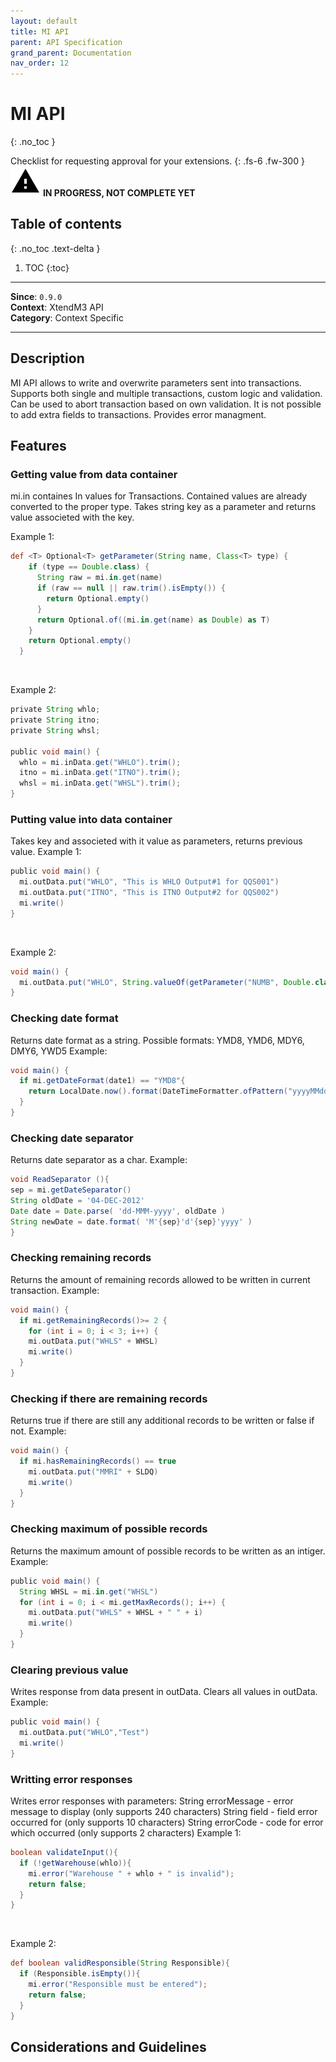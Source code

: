 ```yaml
---
layout: default
title: MI API
parent: API Specification
grand_parent: Documentation
nav_order: 12
---
```


# MI API
{: .no_toc }

Checklist for requesting approval for your extensions.
{: .fs-6 .fw-300 }
![](/assets/images/warning-24px.svg) **️IN PROGRESS, NOT COMPLETE YET**

## Table of contents
{: .no_toc .text-delta }

1. TOC
{:toc}

---

**Since**: `0.9.0`  
**Context**: XtendM3 API  
**Category**: Context Specific

---
## Description
MI API allows to write and overwrite parameters sent into transactions. Supports both single and multiple transactions, custom logic and validation.  Can be used to abort transaction based on own validation. It is not possible to add extra fields to transactions. Provides error managment. 

## Features

### Getting value from data container
mi.in containes In values for Transactions. Contained values are already converted to the proper type.
Takes string key as a parameter and returns value associeted with the key.

Example 1:
```groovy
def <T> Optional<T> getParameter(String name, Class<T> type) {
    if (type == Double.class) {
      String raw = mi.in.get(name)
      if (raw == null || raw.trim().isEmpty()) {
        return Optional.empty()
      }
      return Optional.of((mi.in.get(name) as Double) as T)
    }
    return Optional.empty()
  }
```
<br>

Example 2:
```groovy
private String whlo;
private String itno;
private String whsl;

public void main() {
  whlo = mi.inData.get("WHLO").trim();
  itno = mi.inData.get("ITNO").trim();
  whsl = mi.inData.get("WHSL").trim();
}
```

### Putting value into data container
Takes key and associeted with it value as parameters, returns previous value.
Example 1:
```groovy
public void main() {
  mi.outData.put("WHLO", "This is WHLO Output#1 for QQS001")
  mi.outData.put("ITNO", "This is ITNO Output#2 for QQS002")
  mi.write() 
}
```
<br>

Example 2:
```groovy
void main() {
  mi.outData.put("WHLO", String.valueOf(getParameter("NUMB", Double.class).orElse(null)))
}
```
### Checking date format
Returns date format as a string. Possible formats: YMD8, YMD6, MDY6, DMY6, YWD5
Example:
```groovy
void main() {
  if mi.getDateFormat(date1) == "YMD8"{
    return LocalDate.now().format(DateTimeFormatter.ofPattern("yyyyMMdd"))
  }
}
```
### Checking date separator
Returns date separator as a char.
Example:
```groovy
void ReadSeparator (){
sep = mi.getDateSeparator() 
String oldDate = '04-DEC-2012'
Date date = Date.parse( 'dd-MMM-yyyy', oldDate )
String newDate = date.format( 'M'{sep}'d'{sep}'yyyy' )
}
```

### Checking remaining records
Returns the amount of remaining records allowed to be written in current transaction.
Example:
```groovy
void main() {
  if mi.getRemainingRecords()>= 2 {
    for (int i = 0; i < 3; i++) {
    mi.outData.put("WHLS" + WHSL)
    mi.write()
  }
}
```

### Checking if there are remaining records
Returns true if there are still any additional records to be written or false if not.
Example:
```groovy
void main() {
  if mi.hasRemainingRecords() == true
    mi.outData.put("MMRI" + SLDQ)
    mi.write()
  }
}
```

### Checking maximum of possible records
Returns the maximum amount of possible records to be written as an intiger.
Example:
```groovy
public void main() {
  String WHSL = mi.in.get("WHSL")
  for (int i = 0; i < mi.getMaxRecords(); i++) {
    mi.outData.put("WHLS" + WHSL + " " + i)
    mi.write()
  }
}
```

### Clearing previous value
Writes response from data present in outData. Clears all values in outData.
Example:
```groovy
public void main() {
  mi.outData.put("WHLO","Test")
  mi.write()
}
```

### Writting error responses
Writes error responses with parameters:
String errorMessage - error message to display (only supports 240 characters)
String field - field error occurred for (only supports 10 characters)
String errorCode - code for error which occurred (only supports 2 characters)
Example 1:
```groovy
boolean validateInput(){
  if (!getWarehouse(whlo)){
    mi.error("Warehouse " + whlo + " is invalid");
    return false;
  }
}
```
<br>

Example 2:
```groovy
def boolean validResponsible(String Responsible){
  if (Responsible.isEmpty()){
    mi.error("Responsible must be entered");
    return false;
  }
}
```
## Considerations and Guidelines